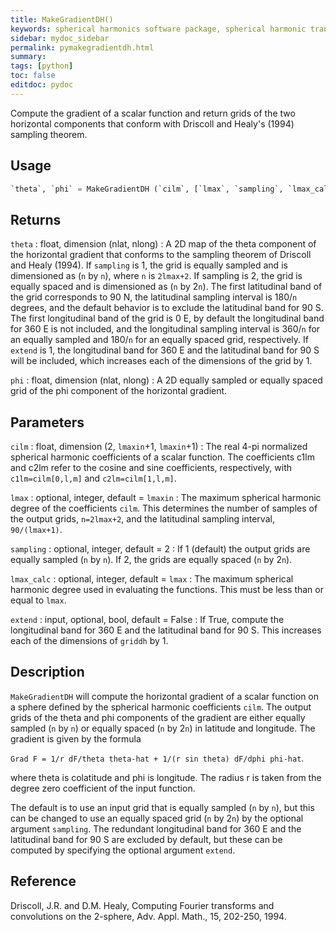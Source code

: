 ```yaml
---
title: MakeGradientDH()
keywords: spherical harmonics software package, spherical harmonic transform, legendre functions, multitaper spectral analysis, fortran, Python, gravity, magnetic field
sidebar: mydoc_sidebar
permalink: pymakegradientdh.html
summary:
tags: [python]
toc: false
editdoc: pydoc
---
```


Compute the gradient of a scalar function and return grids of the two horizontal components that conform with Driscoll and Healy's (1994) sampling theorem.

## Usage

```python
`theta`, `phi` = MakeGradientDH (`cilm`, [`lmax`, `sampling`, `lmax_calc`, `extend`])
```

## Returns

`theta` : float, dimension (nlat, nlong)
:   A 2D map of the theta component of the horizontal gradient that conforms to the sampling theorem of Driscoll and Healy (1994). If `sampling` is 1, the grid is equally sampled and is dimensioned as (`n` by `n`), where `n` is `2lmax+2`. If sampling is 2, the grid is equally spaced and is dimensioned as (`n` by 2`n`). The first latitudinal band of the grid corresponds to 90 N, the latitudinal sampling interval is 180/`n` degrees, and the default behavior is to exclude the latitudinal band for 90 S. The first longitudinal band of the grid is 0 E, by default the longitudinal band for 360 E is not included, and the longitudinal sampling interval is 360/`n` for an equally sampled and 180/`n` for an equally spaced grid, respectively. If `extend` is 1, the longitudinal band for 360 E and the latitudinal band for 90 S will be included, which increases each of the dimensions of the grid by 1.

`phi` : float, dimension (nlat, nlong)
:   A 2D equally sampled or equally spaced grid of the phi component of the horizontal gradient.

## Parameters

`cilm` : float, dimension (2, `lmaxin`+1, `lmaxin`+1)
:   The real 4-pi normalized spherical harmonic coefficients of a scalar function. The coefficients c1lm and c2lm refer to the cosine and sine coefficients, respectively, with `c1lm=cilm[0,l,m]` and `c2lm=cilm[1,l,m]`.

`lmax` : optional, integer, default = `lmaxin`
:   The maximum spherical harmonic degree of the coefficients `cilm`. This determines the number of samples of the output grids, `n=2lmax+2`, and the latitudinal sampling interval, `90/(lmax+1)`.

`sampling` : optional, integer, default = 2
:   If 1 (default) the output grids are equally sampled (`n` by `n`). If 2, the grids are equally spaced (`n` by 2`n`).

`lmax_calc` : optional, integer, default = `lmax`
:   The maximum spherical harmonic degree used in evaluating the functions. This must be less than or equal to `lmax`.

`extend` : input, optional, bool, default = False
:   If True, compute the longitudinal band for 360 E and the latitudinal band for 90 S. This increases each of the dimensions of `griddh` by 1.

## Description

`MakeGradientDH` will compute the horizontal gradient of a scalar function on a sphere defined by the spherical harmonic coefficients `cilm`. The output grids of the theta and phi components of the gradient are either equally sampled (`n` by `n`) or equally spaced (`n` by 2`n`) in latitude and longitude. The gradient is given by the formula

`Grad F = 1/r dF/theta theta-hat + 1/(r sin theta) dF/dphi phi-hat`.

where theta is colatitude and phi is longitude. The radius r is taken from the degree zero coefficient of the input function.

The default is to use an input grid that is equally sampled (`n` by `n`), but this can be changed to use an equally spaced grid (`n` by 2`n`) by the optional argument `sampling`. The redundant longitudinal band for 360 E and the latitudinal band for 90 S are excluded by default, but these can be computed by specifying the optional argument `extend`.

## Reference

Driscoll, J.R. and D.M. Healy, Computing Fourier transforms and convolutions on the 2-sphere, Adv. Appl. Math., 15, 202-250, 1994.
